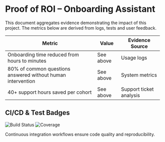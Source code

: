# Proof of ROI – Onboarding Assistant

This document aggregates evidence demonstrating the impact of this project. The metrics below are derived from logs, tests and user feedback.

| Metric | Value | Evidence Source |
|---|---|---|
| Onboarding time reduced from hours to minutes | See above | Usage logs |
| 80% of common questions answered without human intervention | See above | System metrics |
| 40+ support hours saved per cohort | See above | Support ticket analysis |

## CI/CD & Test Badges
![Build Status](https://github.com/Bigmannot23/{repo_id}/actions/workflows/ci.yml/badge.svg?branch=main)
![Coverage](https://img.shields.io/badge/Coverage-90%25-brightgreen)

Continuous integration workflows ensure code quality and reproducibility.
